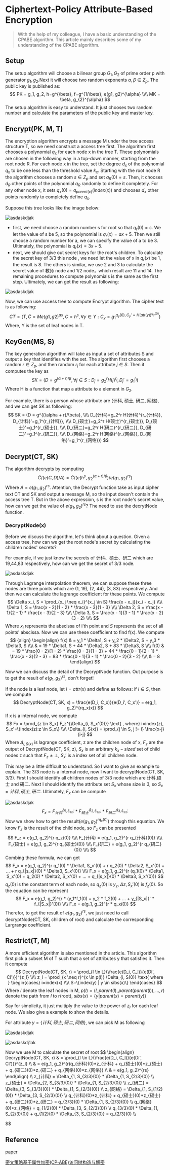 # Ciphertext-Policy Attribute-Based Encryption

> With the help of my  colleague, I have a basic understanding of the CPABE algorithm. This article mainly describes some of my understanding of the CPABE algorithm.

## Setup

The setup algorithm will choose a bilinear group $G_1, G_2$ of prime order p with generator $g_1, g_2$.Next it will choose two random exponents $\alpha, \beta \in Z_p$. The public key is published as:
$$
PK = g_1, g_2, h=g^{\beta}, f=g^{1/\beta}, e(g1, g2)^{\alpha} \\\\
MK = \beta, g_{2}^{\alpha}
$$
The setup algorithm is easy to understand. It just chooses two random number and calculate the parameters of the public key and master key.

## Encrypt(PK, M, T)

The encryption algorithm encrypts a message M under the tree access structure T, so we need construct a access tree first. The algorithm first chooses a polynomial $q_x$ for each node x in the tree T. These polynomials are chosen in the following way in a top-down manner, starting from the root node R. For each node x in the tree, set the degree $d_x$ of the polynomial $q_x$ to be one less than the threshold value $k_x$. Starting with the root node R the algorithm chooses a random $s \in Z_p$ and set $q_R(0) = s$. Then, it chooses $d_R$ other points of the polynomial $q_R$ randomly to define it completely. For any other node x, it sets $q_x(0)=q_{parent(x)}(index(x))$ and chooses $d_x$ other points randomly to completely define $q_x$.

Suppose this tree looks like the image below:

![asdaskdjak](../../img/asdaskdjak.png)

* first, we need choose a random number s for root so that $q_r(0) = s$. We let the value of s be 5, so the polynomial is $q_r(x)=ax+5$. Then we still choose a random number for a, we can specify the value of a to be 3. Ultimately, the polynomial is $q_r(x)=3x+5$.
* next, we should give out secret keys for the root's children. To calculate the secret key of 3/3 this node , we need let the value of x in $q_r(x)$ be 1, the result is 8. The others is similar, we use 2 and 3 to calculate the secret value of 教师 node and 1/2 node，which result are 11 and 14. The remaining procedures to compute polynomials is the same as the first step. Ultimately, we can get the result as following:

![asdaskdjak](../../img/asdaskdjak-1648819687005.png)

Now, we can use access tree to compute Encrypt algorithm. The cipher text is as following:
$$
CT = (T, \tilde{C}=Me(g1, g2)^{as}, C=h^s, \forall y \in Y: C_y=g_1^{q_y(0), C_y'=H(att(y))^{q_y(0)}})
$$
Where, Y is the set of leaf nodes in T.

## KeyGen(MS, S)

The key generation algorithm will take as input a set of attributes S and output a key that identifies with the set. The algorithm first chooses a random $r \in Z_p$, and then random $r_j$ for each attribute $j \in S$. Then it computes the key as 
$$
SK = (D = g^{(\alpha + r)/\beta}, \forall j \in S: D_j=g_2^r H(j)^{r_j}, D_j'=g_1^{r_j})
$$
Where H is a function that map a attribute to a element in $G_2$.

For example, there is a person whose attribute are (计科, 硕士, 研二, 网络), and we can get SK as following:
$$
SK = (D = g^{(\alpha + r)/\beta}, \\\\
D_{计科}=g_2^r H(计科)^{r_{计科}}, D_{计科}'=g_1^{r_{计科}}, \\\\
D_{硕士}=g_2^r H(硕士)^{r_{硕士}}, D_{硕士}'=g_1^{r_{硕士}}, \\\\
D_{研二}=g_2^r H(研二)^{r_{研二}}, D_{研二}'=g_1^{r_{研二}}, \\\\
D_{网络}=g_2^r H(网络)^{r_{网络}}, D_{网络}'=g_1^{r_{网络}})
$$

## Decrypt(CT, SK)

The algorithm decrypts by computing
$$
\tilde{C} / (e(C, D) / A) = \tilde{C} / (e(h^s, g_2^{(\alpha+r)/\beta}) / e(g_1, g_2)^{rs})
$$
Where $A = e(g_1, g_2)^{rs}$. Attention, the Decrypt function take as input cipher text CT and SK and output a message M, so the input doesn't contain the access tree T. But in the above expression, s is the root node's secret value, how can we get the value of $e(g_1, g_2)^{rs}$? The need to use the decrytNode function.

### DecryptNode(x)

Before we discuss the algorithm, let's think about a question. Given a access tree, how can we get the root node's secret by calculating the children nodes' secrets? 

For example, if we just know the secrets of 计科、硕士、研二 which are 19,44,83 respectively, how can we get the secret of 3/3 node.

![asdaskdjak](../../img/asdaskdjak-1648819687005.png)

Through Lagrange interpolation theorem, we can suppose these three nodes are three points which are (1, 19), (2, 44), (3, 83) respectively. And then we can calculate the lagrange coefficient for these points. We compute
$$
\Delta x_i, S = \prod_{x_j \neq x_i}^{x_j \in S} \frac{x - x_j}{x_i - x_j} \\\\
\Delta 1, S = \frac{x - 2}{1 - 2} * \frac{x - 3}{1 - 3} \\\\
\Delta 2, S = \frac{x - 1}{2 - 1} * \frac{x - 3}{2 - 3} \\\\
\Delta 3, S = \frac{x - 1}{3 - 1} * \frac{x - 2}{3 - 2} \\\\
$$
Where $x_i$ represents the abscissa of i'th point and $S$ represents the set of all points' abscissa. Now we can use these coefficient to find f(x). We compute
$$ {align}
\begin{align}
f(x) & = y_1 * \Delta1, S + y_2 * \Delta2, S + y_3 * \Delta3, S \\\\
     & = 19 * \Delta1, S + 44 * \Delta2, S + 83 * \Delta3, S \\\\
f(0) & = 19 * \frac{0 - 2}{1 - 2} * \frac{0 - 3}{1 - 3} + 44 * \frac{0 - 1}{2 - 1} * \frac{x - 3}{2 - 3} + 83 * \frac{0 - 1}{3 - 1} * \frac{0 - 2}{3 - 2} \\\\
     & = 8
\end{align}
$$


Now we can discuss the detail of the DecryptNode function. Out purpose is to get the result of $e(g_1, g_2)^{rs}$, don't forget!

If the node is a leaf node, let $i=attr(x)$ and define as follows: if $i \in S$, then we compute
$$
DecryptNode(CT, SK, x) = \frac{e(D_i, C_x)}{e(D_i', C_x')} = e(g_1, g_2)^{rq_x(x)}
$$
If x is a internal node, we compute
$$
Fx = \prod_{z \in S_x} F_z^{\Delta_{i, S_x'(0)}} \text{  , where} i=index(z), S_x'=\{index(z):z \in S_x\} \\\\
\Delta_{i, S(x)} = \prod_{j \in S, j != i} \frac{x-j}{i-j}
$$
Where $\Delta_{i, S(x)}$ is lagrange coefficient, z are the children node of x, $F_z$ are the output of DecryptNode(CT, SK, z), $S_x$ is an arbitrary $k_x-sized$ set of child nodes z such that $F_z \neq \bot$, $S_x'$ is a index set of all children node.

This may be a little difficult to understand. So I want to give an example to explain. The 3/3 node is a internal node, now I want to decryptNode(CT, SK, 3/3). First I should identify all children nodes of 3/3 node which are 计科,硕士 and 研二. Next I should identify the attribute set $S_x$ whose size is 3, so $S_x = {计科, 硕士, 研二}$. Ultimately, $F_x$ can be compute

![asdaskdjak](../../img/asdaskdjak-1648819687005.png)
$$
F_x = F_{计科}^{\Delta_{1, S_{3/3}'}} * F_{硕士}^{\Delta_{2, S_{3/3}'}} * F_{研二}^{\Delta_{3, S_{3/3}'}}
$$
Now we show how to get the result($e(g_1, g_2)^{r q_x(0)}$) through this equation. We know $F_z$ is the result of the child node, so $F_z$ can be presented
$$
F_z = e(g_1, g_2)^{r q_z(0)} \\\\
F_{计科} = e(g_1, g_2)^{r q_{计科}(0)} \\\\
F_{硕士} = e(g_1, g_2)^{r q_{硕士}(0)} \\\\
F_{研二} = e(g_1, g_2)^{r q_{研二}(0)} \\\\
$$
Combing these formula, we can get
$$
F_x = e(g_1, g_2)^{r q_1(0) * \Delta1, S_x'(0) + r q_2(0) * \Delta2, S_x'(0) + ... + r q_{|s_x|}(0) * \Delta3, S_x'(0)} \\\\
F_x = e(g_1, g_2)^{r (q_1(0) * \Delta1, S_x'(0) + q_2(0) * \Delta2, S_x'(0) + ... + q_{|s_x|}(0) * \Delta3, S_x'(0))}
$$
$q_z{(0)}$ is the constant term of each node, so $q_z(0)$ is $y_z$, $\Delta z, S_x'(0)$ is $f_z(0)$. So the equation can be represent
$$
F_x = e(g_1, g_2)^{r * (y_1*f_1(0) + y_2 * f_2(0) + ... + y_{|S_x|}' * f_{|S_x|}'(0)} \\\\
F_x = e(g_1, g_2)^{r * q_x(0)}
$$
Therefor, to get the result of $e(g_1, g_2)^{rs}$, we just need to call decryptNode(CT, SK, children of root) and calculate the corresponding Largrange coefficient.

## Restrict(T, M)

A more efficient algorithm is also mentioned in the article. This algorithm first pick a subset M of T such that a set of attributes y that satisfies it. Then it compute
$$
DecryptNode(CT, SK, r) = \prod_{l \in L}(\frac{e(D_i, C_l)}{e(Di', Cl')})^{z_l} \\\\
z_l = \prod_{x \neq r}^{x \in p(l)} \Delta_{i, S(0)} \text{ where } \begin{cases}											i=index(x) \\\\
									S=\{index(y) | y \in sibs(x)\}
																	\end{cases}
$$
Where $l$ denote the leaf nodes in M,  $p(l) = (l, parent(l), parent(parent(l)), ..., r)$ denote the path from $l$ to r(root), $sibs(x) = \{y | parent(x) = parent(y)\}$

Say for simplicity, it just multiply the value to the power of $z_l$ for each leaf node. We also give a example to show the details.

For attribute $y=\{计科, 硕士, 研二, 网络\}$, we can pick M as following

![asdaskdjak](../../img/asdaskdjak-1648819687005.png)

![asdaskdj1ak](../../img/asdaskdj1ak.png)

Now we use M to calculate the secret of root
$$
\begin{align}
DecryptNode(CT, SK, r) & = \prod_{l \in L}(\frac{e(D_i, C_l)}{e(Di', Cl')})^{z_l} \\\\
& = e(g_1, g_2)^{r(q_{计科}(0)*z_{计科} + q_{硕士}(0)*z_{硕士} + q_{研二}(0)*z_{研二} + q_{网络}(0)*z_{网络}} \\\\
& = e(g_1, g_2)^{rs}
\end{align} \\\\
z_{计科} = \Delta_{1, S_{3/3}(0)} * \Delta_{1, S_{2/3}(0)} \\\\
z_{硕士} = \Delta_{2, S_{3/3}(0)} * \Delta_{1, S_{2/3}(0)} \\\\
z_{研二} = \Delta_{3, S_{3/3}(0)} * \Delta_{1, S_{2/3}(0)} \\\\
z_{网络} = \Delta_{1, S_{1/2}(0)} * \Delta_{3, S_{2/3}(0)} \\\\
q_{计科}(0)*z_{计科} + q_{硕士}(0)*z_{硕士} + q_{研二}(0)*z_{研二} = q_{3/3}(0) * \Delta_{1, S_{2/3}(0)} \\\\
q_{网络}(0)*z_{网络} = q_{1/2}(0) * \Delta_{3, S_{2/3}(0)} \\\\
q_{3/3}(0) * \Delta_{1, S_{2/3}(0)} +  q_{1/2}(0) * \Delta_{3, S_{2/3}(0)} = q_{2/3}(0) \\\\
$$

## Reference

[paper](https://sci-hub.se/10.1109/sp.2007.11)

[密文策略基于属性加密(CP-ABE)访问树构造与解密](https://blog.csdn.net/ping802363/article/details/65639016?spm=1001.2014.3001.5506)

